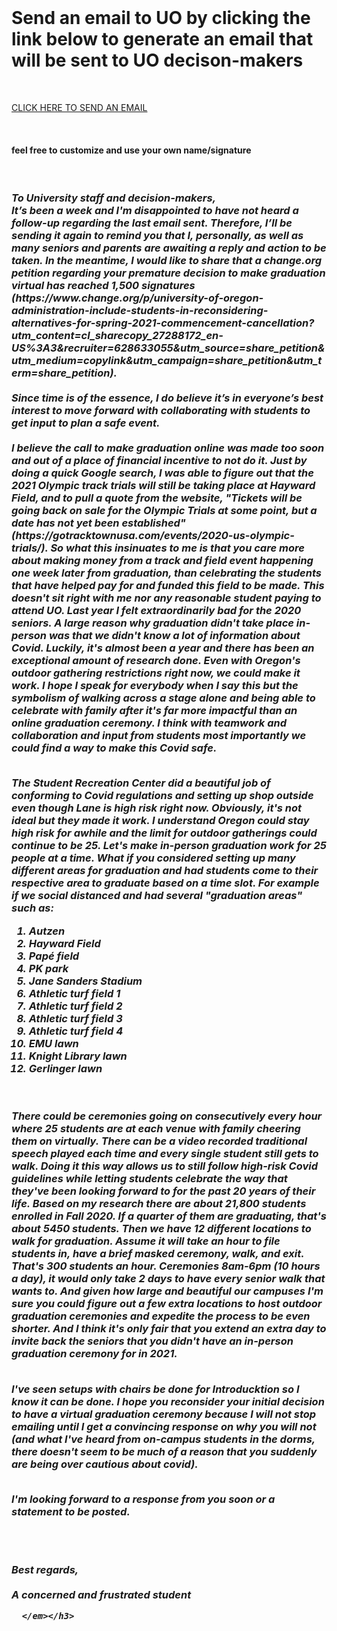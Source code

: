 
<html lang="en">

<head>
  <meta charset="UTF-8">
</head>
<body>
<div class="container">
<br>
<h1> Send an email to UO by clicking the link below to generate an email that will be sent to UO decison-makers</h1>
  <br>
  
<a href="mailto:commencement@uoregon.edu,pres@uoregon.edu,provost@uoregon.edu,vpsl@uoregon.edu,rjt@uoregon.edu,kristyne@uoregon.edu,stripp@uoregon.edu,trustees@uoregon.edu,wilhelms@uoregon.edu?subject=Following%20up%20regarding%20no%20response%20to%20previous%20emails&body=To%20University%20staff%20and%20decision-makers%2C%0D%0A%09It%E2%80%99s%20been%20a%20week%20and%20I'm%20disappointed%20to%20have%20not%20heard%20a%20follow-up%20regarding%20the%20last%20email%20sent.%20Therefore%2C%20I%E2%80%99ll%20be%20sending%20it%20again%20to%20remind%20you%20that%20I%2C%20personally%2C%20as%20well%20as%20many%20seniors%20and%20parents%20are%20awaiting%20a%20reply%20and%20action%20to%20be%20taken.%0D%0AIn%20the%20meantime%2C%20I%20would%20like%20to%20share%20that%20a%20change.org%20petition%20regarding%20your%20premature%20decision%20to%20make%20graduation%20virtual%20has%20reached%201%2C500%20signatures%20(https%3A%2F%2Fwww.change.org%2Fp%2Funiversity-of-oregon-administration-include-students-in-reconsidering-alternatives-for-spring-2021-commencement-cancellation%3Futm_content%3Dcl_sharecopy_27288172_en-US%253A3%26recruiter%3D628633055%26utm_source%3Dshare_petition%26utm_medium%3Dcopylink%26utm_campaign%3Dshare_petition%26utm_term%3Dshare_petition).%20%0D%0A%0D%0ASince%20time%20is%20of%20the%20essence%2C%20I%20do%20believe%20it%E2%80%99s%20in%20everyone%E2%80%99s%20best%20interest%20to%20move%20forward%20with%20collaborating%20with%20students%20to%20get%20input%20to%20plan%20a%20safe%20event.%0D%0A%0D%0AI%20believe%20the%20call%20to%20make%20graduation%20online%20was%20made%20too%20soon%20and%20out%20of%20a%20place%20of%20financial%20incentive%20to%20not%20do%20it.%20Just%20by%20doing%20a%20quick%20Google%20search%2C%20I%20was%20able%20to%20figure%20out%20that%20the%202021%20Olympic%20track%20trials%20will%20still%20be%20taking%20place%20at%20Hayward%20Field%2C%20and%20to%20pull%20a%20quote%20from%20the%20website%2C%20%22Tickets%20will%20be%20going%20back%20on%20sale%20for%20the%20Olympic%20Trials%20at%20some%20point%2C%20but%20a%20date%20has%20not%20yet%20been%20established%22%20(https%3A%2F%2Fgotracktownusa.com%2Fevents%2F2020-us-olympic-trials%2F).%20So%20what%20this%20insinuates%20to%20me%20is%20that%20you%20care%20more%20about%20making%20money%20from%20a%20track%20and%20field%20event%20happening%20one%20week%20later%20from%20graduation%2C%20than%20celebrating%20the%20students%20that%20have%20helped%20pay%20for%20and%20funded%20this%20field%20to%20be%20made.%20This%20doesn't%20sit%20right%20with%20me%20nor%20any%20reasonable%20student%20paying%20to%20attend%20UO.%20Last%20year%20I%20felt%20extraordinarily%20bad%20for%20the%202020%20seniors.%20A%20large%20reason%20why%20graduation%20didn't%20take%20place%20in-person%20was%20that%20we%20didn't%20know%20a%20lot%20of%20information%20about%20Covid.%20Luckily%2C%20it's%20almost%20been%20a%20year%20and%20there%20has%20been%20an%20exceptional%20amount%20of%20research%20done.%20Even%20with%20Oregon's%20outdoor%20gathering%20restrictions%20right%20now%2C%20we%20could%20make%20it%20work.%20I%20hope%20I%20speak%20for%20everybody%20when%20I%20say%20this%20but%20the%20symbolism%20of%20walking%20across%20a%20stage%20alone%20and%20being%20able%20to%20celebrate%20with%20family%20after%20it's%20far%20more%20impactful%20than%20an%20online%20graduation%20ceremony.%20I%20think%20with%20teamwork%20and%20collaboration%20and%20input%20from%20students%20most%20importantly%20we%20could%20find%20a%20way%20to%20make%20this%20Covid%20safe.%0D%0A%0D%0A%0D%0AThe%20Student%20Recreation%20Center%20did%20a%20beautiful%20job%20of%20conforming%20to%20Covid%20regulations%20and%20setting%20up%20shop%20outside%20even%20though%20Lane%20is%20high%20risk%20right%20now.%20Obviously%2C%20it's%20not%20ideal%20but%20they%20made%20it%20work.%20I%20understand%20Oregon%20could%20stay%20high%20risk%20for%20awhile%20and%20the%20limit%20for%20outdoor%20gatherings%20could%20continue%20to%20be%2025.%20Let's%20make%20in-person%20graduation%20work%20for%2025%20people%20at%20a%20time.%20%20What%20if%20you%20considered%20setting%20up%20many%20different%20areas%20for%20graduation%20and%20had%20students%20come%20to%20their%20respective%20area%20to%20graduate%20based%20on%20a%20time%20slot.%20For%20example%20if%20we%20social%20distanced%20and%20had%20several%20%22graduation%20areas%22%20such%20as%3A%0D%0A%0D%0A1.%20Autzen%20%20%20%0D%0A2.%20Hayward%20Field%20%20%20%0D%0A3.%20Pap%C3%A9%20field%20%20%20%0D%0A4.%20PK%20park%20%20%20%0D%0A5.%20Jane%20Sanders%20Stadium%20%20%20%0D%0A6.%20Athletic%20turf%20field%201%20%20%20%0D%0A7.%20Athletic%20turf%20field%202%20%20%20%0D%0A8.%20Athletic%20turf%20field%203%20%20%20%0D%0A9.%20Athletic%20turf%20field%204%20%20%20%0D%0A10.%20EMU%20lawn%20%20%20%0D%0A11.%20Knight%20Library%20lawn%20%20%20%0D%0A12.%20Gerlinger%20lawn%20%20%20%0D%0A%0D%0A%0D%0AThere%20could%20be%20ceremonies%20going%20on%20consecutively%20every%20hour%20where%2025%20students%20are%20at%20each%20venue%20with%20family%20cheering%20them%20on%20virtually.%20There%20can%20be%20a%20video%20recorded%20traditional%20speech%20played%20each%20time%20and%20every%20single%20student%20still%20gets%20to%20walk.%20Doing%20it%20this%20way%20allows%20us%20to%20still%20follow%20high-risk%20Covid%20guidelines%20while%20letting%20students%20celebrate%20the%20way%20that%20they've%20been%20looking%20forward%20to%20for%20the%20past%2020%20years%20of%20their%20life.%20Based%20on%20my%20research%20there%20are%20about%2021%2C800%20students%20enrolled%20in%20Fall%202020.%20If%20a%20quarter%20of%20them%20are%20graduating%2C%20that's%20about%205450%20students.%20Then%20we%20have%2012%20different%20locations%20to%20walk%20for%20graduation.%20Assume%20it%20will%20take%20an%20hour%20to%20file%20students%20in%2C%20have%20a%20brief%20masked%20ceremony%2C%20walk%2C%20and%20exit.%20That's%20300%20students%20an%20hour.%20Ceremonies%208am-6pm%20(10%20hours%20a%20day)%2C%20it%20would%20only%20take%202%20days%20to%20have%20every%20senior%20walk%20that%20wants%20to.%20And%20given%20how%20large%20and%20beautiful%20our%20campuses%20I'm%20sure%20you%20could%20figure%20out%20a%20few%20extra%20locations%20to%20host%20outdoor%20graduation%20ceremonies%20and%20expedite%20the%20process%20to%20be%20even%20shorter.%20And%20I%20think%20it's%20only%20fair%20that%20you%20extend%20an%20extra%20day%20to%20invite%20back%20the%20seniors%20that%20you%20didn't%20have%20an%20in-person%20graduation%20ceremony%20for%20in%202021.%0D%0A%20%20%0D%0A%20%20%20%20%20%20%0D%0AI've%20seen%20setups%20with%20chairs%20be%20done%20for%20Introducktion%20so%20I%20know%20it%20can%20be%20done.%20I%20hope%20you%20reconsider%20your%20initial%20decision%20to%20have%20a%20virtual%20graduation%20ceremony%20because%20I%20will%20not%20stop%20emailing%20until%20I%20get%20a%20convincing%20response%20on%20why%20you%20will%20not%20(and%20what%20I've%20heard%20from%20on-campus%20students%20in%20the%20dorms%2C%20there%20doesn't%20seem%20to%20be%20much%20of%20a%20reason%20that%20you%20suddenly%20are%20being%20over%20cautious%20about%20covid).%0D%0A%20%20%0D%0A%20%20%20%20%20%20%0D%0AI'm%20looking%20forward%20to%20a%20response%20from%20you%20soon%20or%20a%20statement%20to%20be%20posted.%0D%0A%20%20%0D%0A%20%20%0D%0ABest%20regards%2C%20%20%20%0D%0AA%20concerned%20and%20frustrated%20student%20%20">CLICK HERE TO SEND AN EMAIL</a>

  <br>
  <h4> feel free to customize and use your own name/signature </h4>
  <br>
    <h3> <em>To University staff and decision-makers,
<br>
	It’s been a week and I'm disappointed to have not heard a follow-up regarding the last email sent. Therefore, I’ll be sending it again to remind you that I, personally, as well as many seniors and parents are awaiting a reply and action to be taken.
In the meantime, I would like to share that a change.org petition regarding your premature decision to make graduation virtual has reached 1,500 signatures (https://www.change.org/p/university-of-oregon-administration-include-students-in-reconsidering-alternatives-for-spring-2021-commencement-cancellation?utm_content=cl_sharecopy_27288172_en-US%3A3&recruiter=628633055&utm_source=share_petition&utm_medium=copylink&utm_campaign=share_petition&utm_term=share_petition). 
<br>
  <br>
Since time is of the essence, I do believe it’s in everyone’s best interest to move forward with collaborating with students to get input to plan a safe event.
<br>
  <br>
I believe the call to make graduation online was made too soon and out of a place of financial incentive to not do it. Just by doing a quick Google search, I was able to figure out that the 2021 Olympic track trials will still be taking place at Hayward Field, and to pull a quote from the website, "Tickets will be going back on sale for the Olympic Trials at some point, but a date has not yet been established" (https://gotracktownusa.com/events/2020-us-olympic-trials/). So what this insinuates to me is that you care more about making money from a track and field event happening one week later from graduation, than celebrating the students that have helped pay for and funded this field to be made. This doesn't sit right with me nor any reasonable student paying to attend UO. Last year I felt extraordinarily bad for the 2020 seniors. A large reason why graduation didn't take place in-person was that we didn't know a lot of information about Covid. Luckily, it's almost been a year and there has been an exceptional amount of research done. Even with Oregon's outdoor gathering restrictions right now, we could make it work. I hope I speak for everybody when I say this but the symbolism of walking across a stage alone and being able to celebrate with family after it's far more impactful than an online graduation ceremony. I think with teamwork and collaboration and input from students most importantly we could find a way to make this Covid safe.
<br>
  <br>

The Student Recreation Center did a beautiful job of conforming to Covid regulations and setting up shop outside even though Lane is high risk right now. Obviously, it's not ideal but they made it work. I understand Oregon could stay high risk for awhile and the limit for outdoor gatherings could continue to be 25. Let's make in-person graduation work for 25 people at a time.  What if you considered setting up many different areas for graduation and had students come to their respective area to graduate based on a time slot. For example if we social distanced and had several "graduation areas" such as:
<br>
1. Autzen <br> 
2. Hayward Field   <br>
3. Papé field   <br>
4. PK park <br>  
5. Jane Sanders Stadium   <br>
6. Athletic turf field 1   <br>
7. Athletic turf field 2   <br>
8. Athletic turf field 3   <br>
9. Athletic turf field 4   <br>
10. EMU lawn   <br>
11. Knight Library lawn   <br>
12. Gerlinger lawn <br>  

<br>
<br>
There could be ceremonies going on consecutively every hour where 25 students are at each venue with family cheering them on virtually. There can be a video recorded traditional speech played each time and every single student still gets to walk. Doing it this way allows us to still follow high-risk Covid guidelines while letting students celebrate the way that they've been looking forward to for the past 20 years of their life. Based on my research there are about 21,800 students enrolled in Fall 2020. If a quarter of them are graduating, that's about 5450 students. Then we have 12 different locations to walk for graduation. Assume it will take an hour to file students in, have a brief masked ceremony, walk, and exit. That's 300 students an hour. Ceremonies 8am-6pm (10 hours a day), it would only take 2 days to have every senior walk that wants to. And given how large and beautiful our campuses I'm sure you could figure out a few extra locations to host outdoor graduation ceremonies and expedite the process to be even shorter. And I think it's only fair that you extend an extra day to invite back the seniors that you didn't have an in-person graduation ceremony for in 2021.
  
  <br>
  <br>
      
I've seen setups with chairs be done for Introducktion so I know it can be done. I hope you reconsider your initial decision to have a virtual graduation ceremony because I will not stop emailing until I get a convincing response on why you will not (and what I've heard from on-campus students in the dorms, there doesn't seem to be much of a reason that you suddenly are being over cautious about covid).
  <br>
  <br>
      
I'm looking forward to a response from you soon or a statement to be posted.
  
 <br>
 <br>
  
Best regards, <br>  
A concerned and frustrated student  
  
      </em></h3>
<body>

